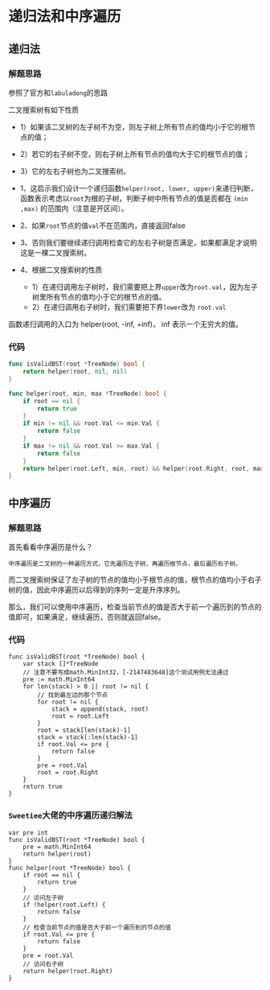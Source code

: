 # 递归法和中序遍历
## 递归法
### 解题思路
参照了官方和``labuladong``的思路

二叉搜索树有如下性质
* 1）如果该二叉树的左子树不为空，则左子树上所有节点的值均小于它的根节点的值；
* 2）若它的右子树不空，则右子树上所有节点的值均大于它的根节点的值；
* 3）它的左右子树也为二叉搜索树。

* 1、这启示我们设计一个递归函数``helper(root, lower, upper)``来递归判断，函数表示考虑以``root``为根的子树，判断子树中所有节点的值是否都在 ``(min ,max)`` 的范围内（注意是开区间）。
* 2、如果``root``节点的值``val``不在范围内，直接返回false
* 3、否则我们要继续递归调用检查它的左右子树是否满足，如果都满足才说明这是一棵二叉搜索树。
* 4、根据二叉搜索树的性质
    * 1）在递归调用左子树时，我们需要把上界``upper``改为``root.val``，因为左子树里所有节点的值均小于它的根节点的值。
    * 2）在递归调用右子树时，我们需要把下界``lower``改为 ``root.val``

函数递归调用的入口为 helper(root, -inf, +inf)， inf 表示一个无穷大的值。

### 代码
```go
func isValidBST(root *TreeNode) bool {
	return helper(root, nil, nil)
}

func helper(root, min, max *TreeNode) bool {
	if root == nil {
		return true
	}
	if min != nil && root.Val <= min.Val {
		return false
	}
	if max != nil && root.Val >= max.Val {
		return false
	}
	return helper(root.Left, min, root) && helper(root.Right, root, max)
}
```

## 中序遍历
### 解题思路
首先看看中序遍历是什么？
```
中序遍历是二叉树的一种遍历方式，它先遍历左子树，再遍历根节点，最后遍历右子树。
```
而二叉搜索树保证了左子树的节点的值均小于根节点的值，根节点的值均小于右子树的值，因此中序遍历以后得到的序列一定是升序序列。

那么，我们可以使用中序遍历，检查当前节点的值是否大于前一个遍历到的节点的值即可，如果满足，继续遍历，否则就返回false。

### 代码
```
func isValidBST(root *TreeNode) bool {
	var stack []*TreeNode
	// 注意不要写成math.MinInt32，[-2147483648]这个测试用例无法通过
	pre := math.MinInt64
	for len(stack) > 0 || root != nil {
		// 找到最左边的那个节点
		for root != nil {
			stack = append(stack, root)
			root = root.Left
		}
		root = stack[len(stack)-1]
		stack = stack[:len(stack)-1]
		if root.Val <= pre {
			return false
		}
		pre = root.Val
		root = root.Right
	}
	return true
}
```
### ``Sweetiee``大佬的中序遍历递归解法
```
var pre int
func isValidBST(root *TreeNode) bool {
	pre = math.MinInt64
	return helper(root)
}
func helper(root *TreeNode) bool {
	if root == nil {
		return true
	}
	// 访问左子树
	if !helper(root.Left) {
		return false
	}
	// 检查当前节点的值是否大于前一个遍历到的节点的值
	if root.Val <= pre {
		return false
	}
	pre = root.Val
	// 访问右子树
	return helper(root.Right)
}
```
